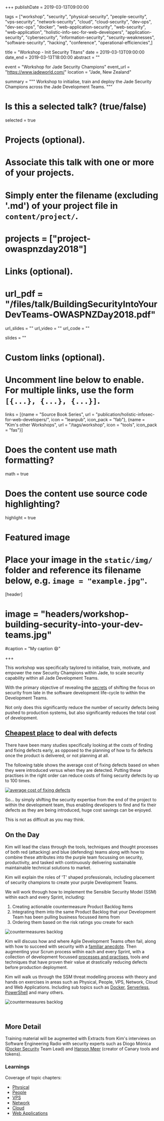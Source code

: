 +++
publishDate = 2019-03-13T09:00:00

tags = ["workshop", "security", "physical-security", "people-security", "vps-security", "network-security", "cloud", "cloud-security", "dev-ops", "dev-sec-ops", "docker", "web-application-security", "web-security", "web-application", "holistic-info-sec-for-web-developers", "application-security", "cybersecurity", "information-security", "security-weaknesses", "software-security", "hacking", "conference", "operational-efficiencies",]

title = "Workshop - Init Security Titans"
date = 2019-03-13T09:00:00
date_end = 2019-03-13T18:00:00
abstract = ""

event = "Workshop for Jade Security Champions"
event_url = "https://www.jadeworld.com/"
location = "Jade, New Zealand"

summary = """
Workshop to initialise, train and deploy the Jade Security Champions across the Jade Development Teams.
"""

# Is this a selected talk? (true/false)
selected = true

# Projects (optional).
#   Associate this talk with one or more of your projects.
#   Simply enter the filename (excluding '.md') of your project file in `content/project/`.
# projects = ["project-owaspnzday2018"]

# Links (optional).
# url_pdf = "/files/talk/BuildingSecurityIntoYourDevTeams-OWASPNZDay2018.pdf"
url_slides = ""
url_video = ""
url_code = ""

slides = ""

# Custom links (optional).
#   Uncomment line below to enable. For multiple links, use the form `[{...}, {...}, {...}]`.
links = [{name = "Source Book Series", url = "publication/holistic-infosec-for-web-developers/", icon = "leanpub", icon_pack = "fab"}, {name = "Kim's other Workshops", url = "/tags/workshop", icon = "tools", icon_pack = "fas"}]


# Does the content use math formatting?
math = true

# Does the content use source code highlighting?
highlight = true

# Featured image
# Place your image in the `static/img/` folder and reference its filename below, e.g. `image = "example.jpg"`.
[header]
# image = "headers/workshop-building-security-into-your-dev-teams.jpg"
#caption = "My caption :smile:"

+++

This workshop was specifically taylored to initialise, train, motivate, and empower the new Security Champions within Jade, to scale security capability within all Jade Development Teams.

With the primary objective of revealing the [secrets](/talk/all-day-devops-2017-talk-secrets-of-a-high-performance-security-focussed-agile-team) of shifting the focus on security from late in the software development life-cycle to within the Development Teams.

Not only does this significantly reduce the number of security defects being pushed to production systems, but also significantly reduces the total cost of development.

## [Cheapest place](https://f0.holisticinfosecforwebdevelopers.com/chap06.html#leanpub-auto-cheapest-place-to-deal-with-defects) to deal with defects

There have been many studies specifically looking at the costs of finding and fixing defects early, as opposed to the planning of how to fix defects once the product is delivered, or not planning at all.

The following table shows the average cost of fixing defects based on when they were introduced versus when they are detected. Putting these practises in the right order can reduce costs of fixing security defects by up to 100 times.

[![average cost of fixing defects](/img/project/AverageCostOfFixingDefects.png)](https://f0.holisticinfosecforwebdevelopers.com/chap06.html#leanpub-auto-cheapest-place-to-deal-with-defects)

So... by simply shifting the security expertise from the end of the project to within the development team, thus enabling developers to find and fix their defects as they are being introduced, huge cost savings can be enjoyed.

This is not as difficult as you may think.

## On the Day

Kim will lead the class through the tools, techniques and thought processes of both red (attacking) and blue (defending) teams along with how to combine these attributes into the purple team focussing on security, productivity, and tasked with continuously delivering sustainable maintainable technical solutions to market.

Kim will explain the roles of 'T' shaped professionals, including placement of security champions to create your purple Development Teams.

We will work through how to implement the Sensible Security Model (SSM) within each and every Sprint, including:

1. Creating actionable countermeasure Product Backlog Items
2. Integrating them into the same Product Backlog that your Development Team has been pulling business focussed items from
3. Ordering them based on the risk ratings you create for each

![countermeasures backlog](/img/project/Countermeasures-Backlog.jpg)

Kim will discuss how and where Agile Development Teams often fail, along with how to succeed with security with a [familiar anecdote](https://f0.holisticinfosecforwebdevelopers.com/chap06.html#leanpub-auto-how-and-why-many-software-development-shops-fail). Then augmenting your Scrum process within each and every Sprint, with a collection of development focussed [processes and practises](http://f0.holisticinfosecforwebdevelopers.com/chap06.html#process-and-practises-agile-development-and-practices), tools and techniques that have proven their value at drastically reducing defects before production deployment.

Kim will walk us through the SSM threat modelling process with theory and hands on exercises in areas such as Physical, People, VPS, Network, Cloud and Web Applications. Including sub topics such as [Docker](/publication/docker-security/), [Serverless](https://f1.holisticinfosecforwebdevelopers.com/chap05.html#cloud-countermeasures-serverless), [PowerShell](/talk/isig-2017-workshop-windows-exploitation-and-persistence-with-ps/) and many others.

![countermeasures backlog](/img/project/SSM.jpg)


<br>

## More Detail</h4>

Training material will be augmented with Extracts from Kim's interviews on Software Engineering Radio with security experts such as Diogo Mónica ([Docker Security](/publication/ser-podcast-docker-security/) Team Lead) and [Haroon Meer](/publication/ser-podcast-network-security) (creator of Canary tools and tokens).

### Learnings

Coverage of topic chapters:

* [Physical](http://f0.holisticinfosecforwebdevelopers.com/chap07.html#physical)
* [People](http://f0.holisticinfosecforwebdevelopers.com/chap08.html#people)
* [VPS](http://f1.holisticinfosecforwebdevelopers.com/chap03.html#vps)
* [Network](http://f1.holisticinfosecforwebdevelopers.com/chap04.html#network)
* [Cloud](http://f1.holisticinfosecforwebdevelopers.com/chap05.html#cloud)
* [Web Applications](http://f1.holisticinfosecforwebdevelopers.com/chap06.html#web-applications)

<br>
<br>


